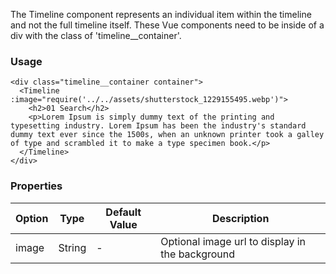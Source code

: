 <p class="note">The Timeline component represents an individual item within the timeline and not the full timeline itself. These Vue components need to be inside of a div with the class of 'timeline__container'.</p>

### Usage

```
<div class="timeline__container container">
  <Timeline :image="require('../../assets/shutterstock_1229155495.webp')">
    <h2>01 Search</h2>
    <p>Lorem Ipsum is simply dummy text of the printing and typesetting industry. Lorem Ipsum has been the industry's standard dummy text ever since the 1500s, when an unknown printer took a galley of type and scrambled it to make a type specimen book.</p>
  </Timeline>
</div>
```

### Properties

| Option | Type | Default Value | Description |
| ------ | ---- | ------------- | ----------- |
| image | String | - | Optional image url to display in the background |
